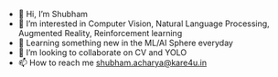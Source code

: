 - 👋 Hi, I’m Shubham
- 👀 I’m interested in Computer Vision, Natural Language Processing, Augmented Reality, Reinforcement learning
- 🌱 Learning something new in the ML/AI Sphere everyday
- 💞️ I’m looking to collaborate on CV and YOLO
- 📫 How to reach me shubham.acharya@kare4u.in

<!---
shubham190398/shubham190398 is a ✨ special ✨ repository because its `README.md` (this file) appears on your GitHub profile.
You can click the Preview link to take a look at your changes.
--->
